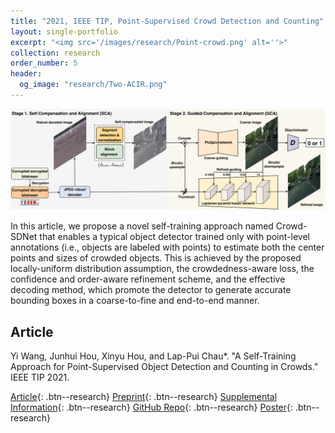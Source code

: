 ```yaml
---
title: "2021, IEEE TIP, Point-Supervised Crowd Detection and Counting"
layout: single-portfolio
excerpt: "<img src='/images/research/Point-crowd.png' alt=''>"
collection: research
order_number: 5
header: 
  og_image: "research/Two-ACIR.png"
---
```


![](/images/research/Two-ACIR.png)

In this article, we propose a novel self-training approach named Crowd-SDNet that enables a typical object detector trained only with point-level annotations (i.e., objects are labeled with points) to estimate both the center points and sizes of crowded objects. This is achieved by the proposed locally-uniform distribution assumption, the crowdedness-aware loss, the confidence and order-aware refinement scheme, and the effective decoding method, which promote the detector to generate accurate bounding boxes in a coarse-to-fine and end-to-end manner.

## Article

Yi Wang, Junhui Hou, Xinyu Hou, and Lap-Pui Chau*. "A Self-Training Approach for Point-Supervised Object Detection and Counting in Crowds." IEEE TIP 2021.

[Article](https://ieeexplore.ieee.org/abstract/document/9347744){: .btn--research} [Preprint](https://arxiv.org/abs/2007.12831){: .btn--research} [Supplemental Information](){: .btn--research} [GitHub Repo](https://github.com/WangyiNTU/Point-supervised-crowd-detection){: .btn--research} [Poster](){: .btn--research}
